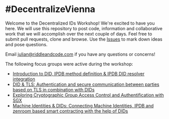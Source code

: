 # #DecentralizeVienna

Welcome to the Decentralized IDs Workshop! We're excited to have you here. We will use this repository to post code, information and collaborative work that we will accomplish over the next couple of days. Feel free to submit pull requests, clone and browse. Use the [Issues](https://github.com/RiddleAndCode/DecentralizedIdentityWorkshop/issues) to mark down ideas and pose questions.

Email [julian@riddleandcode.com](mailto:julian@riddleandcode.com) if you have any questions or concerns!

The following focus groups were active during the workshop:

* [Introduction to DID, IPDB method definition & IPDB DID resolver integration](https://github.com/RiddleAndCode/DecentralizedIDsWorkshop/tree/master/did)
* [DID & TLS: Authentication and secure communication between parties based on TLS in combination with DIDs](https://github.com/RiddleAndCode/DecentralizedIDsWorkshop/blob/master/tls/resources.md)
* [Exploring Cryptographic Group Access Control and Authentification with SGX](https://github.com/RiddleAndCode/DecentralizedIDsWorkshop/tree/master/CryptoAccessControl)
* [Machine Identities & DIDs: Connecting Machine Identities, IPDB and zenroom based smart contracting with the help of DIDs](https://github.com/RiddleAndCode/DecentralizedIDsWorkshop/tree/master/MachineIDs_DIDs)



